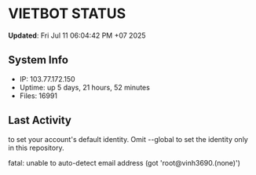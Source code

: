 # VIETBOT STATUS
**Updated**: Fri Jul 11 06:04:42 PM +07 2025

## System Info
- IP: 103.77.172.150
- Uptime: up 5 days, 21 hours, 52 minutes
- Files: 16991

## Last Activity

to set your account's default identity.
Omit --global to set the identity only in this repository.

fatal: unable to auto-detect email address (got 'root@vinh3690.(none)')
